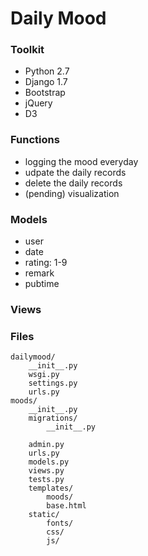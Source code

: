 Daily Mood
==========

### Toolkit

- Python 2.7
- Django 1.7
- Bootstrap
- jQuery
- D3

### Functions

- logging the mood everyday
- udpate the daily records
- delete the daily records
- (pending) visualization

### Models

- user
- date
- rating: 1-9
- remark
- pubtime

### Views

### Files


    dailymood/
        __init__.py
        wsgi.py
        settings.py
        urls.py
    moods/
        __init__.py
        migrations/
            __init__.py

        admin.py
        urls.py
        models.py
        views.py
        tests.py
        templates/
            moods/
            base.html
        static/
            fonts/
            css/
            js/
              
